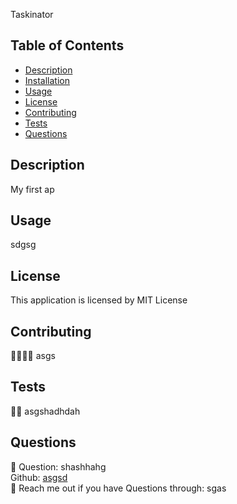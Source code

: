 
  Taskinator

  ## Table of Contents
  - [Description](#description)
  - [Installation](#installation)
  - [Usage](#usage)
  - [License](#license)
  - [Contributing](#contributing)
  - [Tests](#test)
  - [Questions](#question)

  ## Description
  My first ap

  ## Usage
  sdgsg

  ## License
  This application is licensed by MIT License


  ## Contributing
  👨‍👨‍👦‍👦 asgs

  ## Tests
  👨‍💻 asgshadhdah

  ## Questions
  🙋 Question: shashhahg <br/>
  Github: [asgsd](http://github.com/asgsd) <br/>
  📧 Reach me out if you have Questions through: sgas




